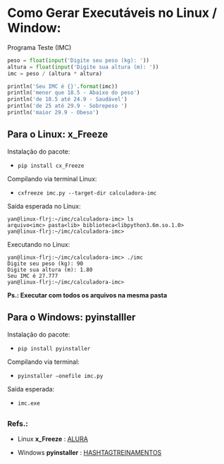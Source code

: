 # Como Gerar Executáveis no Linux / Window:
Programa Teste (IMC)
```python
peso = float(input('Digite seu peso (kg): '))
altura = float(input('Digite sua altura (m): '))
imc = peso / (altura * altura)

println('Seu IMC é {}'.format(imc))
println('menor que 18.5 - Abaixo do peso')
println('de 18.5 até 24.9 - Saudável')
println('de 25 até 29.9 - Sobrepeso ')
println('maior 29.9 - Obeso')

```
##
## Para o Linux: <strong>x_Freeze</strong>
Instalação do pacote:
* ```pip install cx_Freeze```

Compilando via terminal Linux:
* ```cxfreeze imc.py --target-dir calculadora-imc```

Saída esperada no Linux:
```
yan@linux-flrj:~/imc/calculadora-imc> ls
arquivo<imc> pasta<lib> biblioteca<libpython3.6m.so.1.0>
yan@linux-flrj:~/imc/calculadora-imc>
```

Executando no Linux:
```
yan@linux-flrj:~/imc/calculadora-imc> ./imc
Digite seu peso (kg): 90
Digite sua altura (m): 1.80
Seu IMC é 27.777
yan@linux-flrj:~/imc/calculadora-imc>
```

<b>Ps.: Executar com todos os arquivos na mesma pasta</b>
##



## Para o Windows: <strong>pyinstalller</strong>
Instalação do pacote:
* ```pip install pyinstaller```

Compilando via terminal:
* ```pyinstaller –onefile imc.py```

Saída esperada:
* ```imc.exe```

##
### Refs.:
* Linux <strong>x_Freeze</strong> :
[ALURA](https://www.alura.com.br/artigos/criando-um-executavel-a-partir-de-um-programa-python)

* Windows <strong>pyinstaller</strong> :
[HASHTAGTREINAMENTOS](
https://www.hashtagtreinamentos.com/arquivo-executavel-python?gclid=Cj0KCQjwqc6aBhC4ARIsAN06NmNM1X9DDkTDFJLiLAxtMviabn5dPDyabWBFlkYcCoid9VEBxbtGKMIaAn77EALw_wcB)
